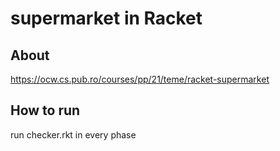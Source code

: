 # supermarket in Racket

## About

https://ocw.cs.pub.ro/courses/pp/21/teme/racket-supermarket

## How to run

run checker.rkt in every phase
